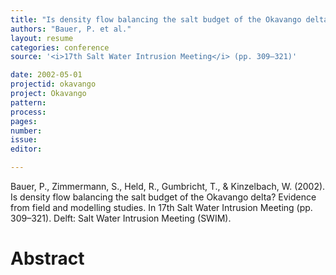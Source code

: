 ```yaml
---
title: "Is density flow balancing the salt budget of the Okavango delta? Evidence from field and modelling studies."
authors: "Bauer, P. et al."
layout: resume
categories: conference
source: '<i>17th Salt Water Intrusion Meeting</i> (pp. 309–321)'

date: 2002-05-01
projectid: okavango
project: Okavango
pattern:
process:
pages:
number:
issue:
editor:

---
```


Bauer, P., Zimmermann, S., Held, R., Gumbricht, T., & Kinzelbach, W. (2002). Is density flow balancing the salt budget of the Okavango delta? Evidence from field and modelling studies. In 17th Salt Water Intrusion Meeting (pp. 309–321). Delft: Salt Water Intrusion Meeting (SWIM).

<h1 class='foot-description'>Abstract</h1>
